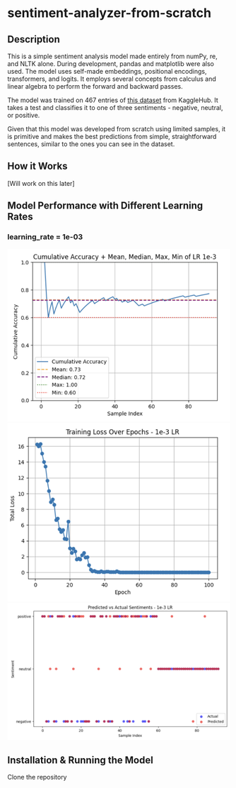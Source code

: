 # sentiment-analyzer-from-scratch

## Description
This is a simple sentiment analysis model made entirely from numPy, re, and NLTK alone. During development, pandas and matplotlib were also used. The model uses self-made embeddings, positional encodings, transformers, and logits. It employs several concepts from calculus and linear algebra to perform the forward and backward passes. 

The model was trained on 467 entries of [this dataset](https://www.kaggle.com/datasets/nursyahrina/chat-sentiment-dataset) from KaggleHub. It takes a test and classifies it to one of three sentiments - negative, neutral, or positive.

Given that this model was developed from scratch using limited samples, it is primitive and makes the best predictions from simple, straightforward sentences, similar to the ones you can see in the dataset.

## How it Works
[Will work on this later]

## Model Performance with Different Learning Rates

### learning_rate = 1e-03
![metrics for 1e-03](assets/1e_03_1.png)
![epoch loss for 1e-03](assets/1e_03_2.png)
![accuracy by class for 1e-03](assets/1e_03_3.png)

## Installation & Running the Model
Clone the repository

